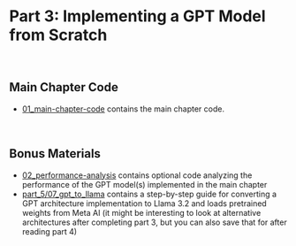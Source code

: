 # Part 3: Implementing a GPT Model from Scratch

&nbsp;
## Main Chapter Code

- [01_main-chapter-code](01_main-chapter-code) contains the main chapter code.

&nbsp;
## Bonus Materials

- [02_performance-analysis](02_performance-analysis) contains optional code analyzing the performance of the GPT model(s) implemented in the main chapter
- [part_5/07_gpt_to_llama](../part_5/07_gpt_to_llama) contains a step-by-step guide for converting a GPT architecture implementation to Llama 3.2 and loads pretrained weights from Meta AI (it might be interesting to look at alternative architectures after completing part 3, but you can also save that for after reading part 4)

